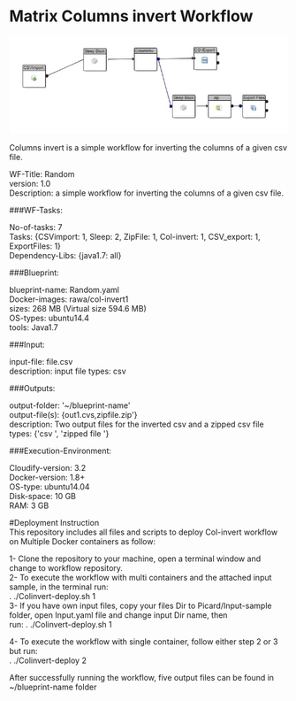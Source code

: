# Matrix Columns invert Workflow
![myimage-alt-tag](https://github.com/WorkflowCenter-Repositories/Columns-Invert-WF/raw/master/random.jpg)
  
Columns invert is a simple workflow for inverting the columns of a given csv file.  
  
  WF-Title: Random    
  version: 1.0    
  Description: a simple workflow for inverting the columns of a given csv file.  
  
###WF-Tasks:  
  
  No-of-tasks: 7  
  Tasks: {CSVimport: 1, Sleep: 2, ZipFile: 1, Col-invert: 1, CSV_export: 1, ExportFiles: 1}  
  Dependency-Libs: {java1.7: all}   

###Blueprint:

  blueprint-name: Random.yaml  
  Docker-images: rawa/col-invert1  
  sizes: 268 MB (Virtual size 594.6 MB)  
  OS-types: ubuntu14.4  
  tools: Java1.7  
  
###Input:  
  
  input-file:  file.csv    
  description: input file
  types: csv

###Outputs:

  output-folder: '~/blueprint-name'  
  output-file(s): {out1.cvs,zipfile.zip'}  
  description:  Two output files for the inverted csv and a zipped csv file
  types: {'csv ', 'zipped file '}  

###Execution-Environment:  
  
  Cloudify-version: 3.2  
  Docker-version: 1.8+  
  OS-type: ubuntu14.04  
  Disk-space: 10 GB  
  RAM: 3 GB  
  
#Deployment Instruction  
This repository includes all files and scripts to deploy Col-invert workflow on Multiple Docker containers as follow:  
  
1- Clone the repository to your machine, open a terminal window and change to workflow repository.  
2- To execute the workflow with multi containers and the attached input sample, in the terminal run:   
   . ./Colinvert-deploy.sh 1    
3- If you have own input files, copy your files Dir to Picard/Input-sample folder, open Input.yaml file and change input Dir name, then  
   run: . ./Colinvert-deploy.sh 1  
  
4- To execute the workflow with single container, follow either step 2 or 3 but run:    
   . ./Colinvert-deploy 2  
  
After successfully running the workflow, five output files can be found in ~/blueprint-name folder
